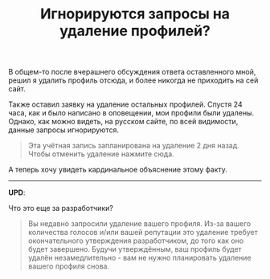 ﻿---
title: "Игнорируются запросы на удаление профилей?"
se.owner.user_id: 206435
se.owner.display_name: "206435"
se.owner.link: "https://ru.meta.stackoverflow.com/users/206435/206435"
se.link: "https://ru.meta.stackoverflow.com/questions/11694/%d0%98%d0%b3%d0%bd%d0%be%d1%80%d0%b8%d1%80%d1%83%d1%8e%d1%82%d1%81%d1%8f-%d0%b7%d0%b0%d0%bf%d1%80%d0%be%d1%81%d1%8b-%d0%bd%d0%b0-%d1%83%d0%b4%d0%b0%d0%bb%d0%b5%d0%bd%d0%b8%d0%b5-%d0%bf%d1%80%d0%be%d1%84%d0%b8%d0%bb%d0%b5%d0%b9"
se.question_id: 11694
se.post_type: question
---
<p>В общем-то после вчерашнего обсуждения ответа оставленного мной, решил я удалить профиль отсюда, и более никогда не приходить на сей сайт.</p>
<p>Также оставил заявку на удаление остальных профилей. Спустя 24 часа, как и было написано в оповещении, мои профили были удалены. Однако, как можно видеть, на русском сайте, по всей видимости, данные запросы игнорируются.</p>
<blockquote>
<p>Эта учётная запись запланирована на удаление 2 дня назад. Чтобы отменить удаление нажмите сюда.</p>
</blockquote>
<p>А теперь хочу увидеть кардинальное объяснение этому факту.</p>
<hr />
<p><strong>UPD</strong>:</p>
<p>Что это еще за разработчики?</p>
<blockquote>
<p>Вы недавно запросили удаление вашего профиля. Из-за вашего количества голосов и/или вашей репутации это удаление требует окончательного утверждения разработчиком, до того как оно будет завершено. Будучи утверждённым, ваш профиль будет удалён незамедлительно - вам не нужно планировать удаление вашего профиля снова.</p>
</blockquote>
